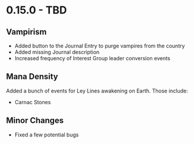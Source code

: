 # 0.15.0 - TBD

## Vampirism
- Added button to the Journal Entry to purge vampires from the country
- Added missing Journal description
- Increased frequency of Interest Group leader conversion events

## Mana Density
Added a bunch of events for Ley Lines awakening on Earth. Those include:
- Carnac Stones

## Minor Changes
- Fixed a few potential bugs
